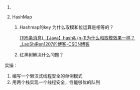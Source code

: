 1. 

2. HashMap

   1. Hashmap的key 为什么取模和位运算是相等的？

      [(195条消息) 【Java】hash& (n-1)为什么和取模效果一样？_LaoShiRen1207的博客-CSDN博客](https://blog.csdn.net/weixin_42126468/article/details/104958536)

   2. 红黑树解决什么问题？

实操：

1. 编写一个懒汉式线程安全的单例模式
2. 用两个栈实现一个线程安全，性能够优的队列


